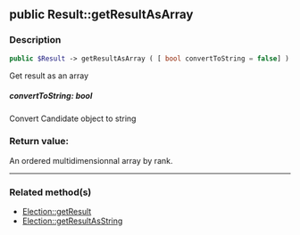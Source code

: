 ## public Result::getResultAsArray

### Description    

```php
public $Result -> getResultAsArray ( [ bool convertToString = false] )
```

Get result as an array    


##### **convertToString:** *bool*   
Convert Candidate object to string    



### Return value:   

An ordered multidimensionnal array by rank.


---------------------------------------

### Related method(s)      

* [Election::getResult](../Election%20Class/public%20Election--getResult.md)    
* [Election::getResultAsString](../Election%20Class/public%20Election--getResultAsString.md)    
